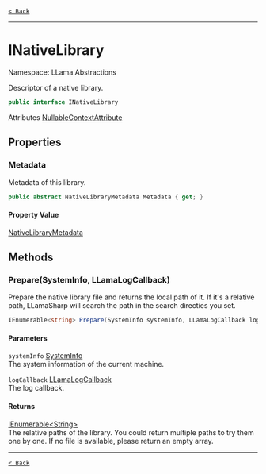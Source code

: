 [`< Back`](./)

---

# INativeLibrary

Namespace: LLama.Abstractions

Descriptor of a native library.

```csharp
public interface INativeLibrary
```

Attributes [NullableContextAttribute](https://docs.microsoft.com/en-us/dotnet/api/system.runtime.compilerservices.nullablecontextattribute)

## Properties

### **Metadata**

Metadata of this library.

```csharp
public abstract NativeLibraryMetadata Metadata { get; }
```

#### Property Value

[NativeLibraryMetadata](./llama.native.nativelibrarymetadata.md)<br>

## Methods

### **Prepare(SystemInfo, LLamaLogCallback)**

Prepare the native library file and returns the local path of it.
 If it's a relative path, LLamaSharp will search the path in the search directies you set.

```csharp
IEnumerable<string> Prepare(SystemInfo systemInfo, LLamaLogCallback logCallback)
```

#### Parameters

`systemInfo` [SystemInfo](./llama.native.systeminfo.md)<br>
The system information of the current machine.

`logCallback` [LLamaLogCallback](./llama.native.nativelogconfig.llamalogcallback.md)<br>
The log callback.

#### Returns

[IEnumerable&lt;String&gt;](https://docs.microsoft.com/en-us/dotnet/api/system.collections.generic.ienumerable-1)<br>
The relative paths of the library. You could return multiple paths to try them one by one. If no file is available, please return an empty array.

---

[`< Back`](./)
